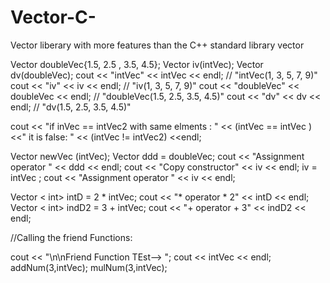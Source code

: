 # Vector-C-
Vector liberary with more features than the C++ standard library vector




Vector<double> doubleVec{1.5, 2.5 , 3.5, 4.5};
Vector<int> iv(intVec);
Vector<double> dv(doubleVec);
		cout << "intVec" << intVec << endl; 
		// "intVec(1, 3, 5, 7, 9)" 
		cout << "iv" << iv << endl; 
// "iv(1, 3, 5, 7, 9)"
	cout << "doubleVec" << doubleVec << endl; 
// "doubleVec(1.5, 2.5, 3.5, 4.5)" 
cout << "dv" << dv << endl; 
// "dv(1.5, 2.5, 3.5, 4.5)" 



cout << "if inVec == intVec2 with same elments : " << (intVec == intVec )<<"  it is false: "
 << (intVec != intVec2)  <<endl;



Vector<int> newVec (intVec);
Vector<double> ddd = doubleVec;
cout << "Assignment operator " << ddd << endl; 
cout << "Copy constructor" << iv << endl; 
iv = intVec	;
cout << "Assignment operator " << iv << endl; 


Vector < int>  intD = 2 * intVec;
cout << "* operator * 2" << intD << endl; 
Vector < int>  indD2 = 3 + intVec;
cout << "+ operator + 3" << indD2 << endl; 


//Calling the friend Functions:


cout << "\n\nFriend Function TEst--> ";
cout << intVec << endl;
addNum(3,intVec);
mulNum(3,intVec);


